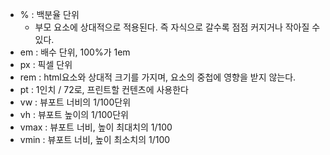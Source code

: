 - % : 백분율 단위
	- 부모 요소에 상대적으로 적용된다. 즉 자식으로 갈수록 점점 커지거나 작아질 수 있다.
- em : 배수 단위, 100%가 1em
- px : 픽셀 단위
- rem : html요소와 상대적 크기를 가지며, 요소의 중첩에 영향을 받지 않는다.
- pt : 1인치 / 72로, 프린트할 컨텐츠에 사용한다
- vw : 뷰포트 너비의 1/100단위
- vh : 뷰포트 높이의 1/100단위
- vmax : 뷰포트 너비, 높이 최대치의 1/100
- vmin : 뷰포트 너비, 높이 최소치의 1/100